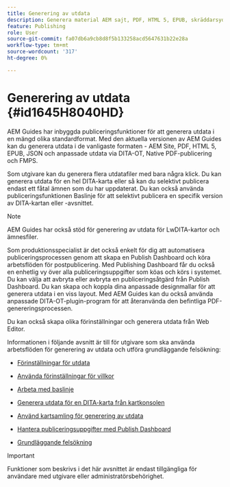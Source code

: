 ```yaml
---
title: Generering av utdata
description: Generera material AEM sajt, PDF, HTML 5, EPUB, skräddarsydd och JSON via DITA-OT-plugins, PDF och FMPS i AEM Guides.
feature: Publishing
role: User
source-git-commit: fa07db6a9cb8d8f5b133258acd5647631b22e28a
workflow-type: tm+mt
source-wordcount: '317'
ht-degree: 0%

---
```


# Generering av utdata {#id1645H8040HD}

AEM Guides har inbyggda publiceringsfunktioner för att generera utdata i en mängd olika standardformat. Med den aktuella versionen av AEM Guides kan du generera utdata i de vanligaste formaten - AEM Site, PDF, HTML 5, EPUB, JSON och anpassade utdata via DITA-OT, Native PDF-publicering och FMPS.

Som utgivare kan du generera flera utdatafiler med bara några klick. Du kan generera utdata för en hel DITA-karta eller så kan du selektivt publicera endast ett fåtal ämnen som du har uppdaterat. Du kan också använda publiceringsfunktionen Baslinje för att selektivt publicera en specifik version av DITA-kartan eller -avsnittet.

>[!NOTE]
>
> AEM Guides har också stöd för generering av utdata för LwDITA-kartor och ämnesfiler.

Som produktionsspecialist är det också enkelt för dig att automatisera publiceringsprocessen genom att skapa en Publish Dashboard och köra arbetsflöden för postpublicering. Med Publishing Dashboard får du också en enhetlig vy över alla publiceringsuppgifter som köas och körs i systemet. Du kan välja att avbryta eller avbryta en publiceringsåtgärd från Publish Dashboard. Du kan skapa och koppla dina anpassade designmallar för att generera utdata i en viss layout. Med AEM Guides kan du också använda anpassade DITA-OT-plugin-program för att återanvända den befintliga PDF-genereringsprocessen.

Du kan också skapa olika förinställningar och generera utdata från Web Editor.

Informationen i följande avsnitt är till för utgivare som ska använda arbetsflöden för generering av utdata och utföra grundläggande felsökning:

- [Förinställningar för utdata](generate-output-understand-presets.md#)

- [Använda förinställningar för villkor](generate-output-use-condition-presets.md#)

- [Arbeta med baslinje](generate-output-use-baseline-for-publishing.md#)

- [Generera utdata för en DITA-karta från kartkonsolen](generate-output-for-a-dita-map.md#)

- [Använd kartsamling för generering av utdata](generate-output-use-map-collection-output-generation.md#)

- [Hantera publiceringsuppgifter med Publish Dashboard](generate-output-publish-dashboard.md#)

- [Grundläggande felsökning](generate-output-basic-troubleshooting.md#)


>[!IMPORTANT]
>
> Funktioner som beskrivs i det här avsnittet är endast tillgängliga för användare med utgivare eller administratörsbehörighet.

